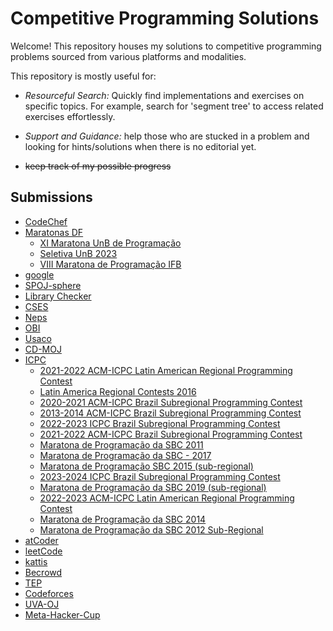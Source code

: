
# Competitive Programming Solutions

Welcome! This repository houses my solutions to competitive programming problems sourced from various platforms and modalities.

This repository is mostly useful for:

- *Resourceful Search:* Quickly find implementations and exercises on specific topics. For example, search for 'segment tree' to access related exercises effortlessly.

- *Support and Guidance:* help those who are stucked in a problem and looking for hints/solutions when there is no editorial yet.

- ~~keep track of my possible progress~~


## Submissions

 - [CodeChef](/submissions/CodeChef)
 - [Maratonas DF](/submissions/Maratonas%20DF)
     - [XI Maratona UnB de Programação](/submissions/Maratonas%20DF/XI%20Maratona%20UnB%20de%20Programação)
     - [Seletiva UnB 2023](/submissions/Maratonas%20DF/Seletiva%20UnB%202023)
     - [VIII Maratona de Programação IFB](/submissions/Maratonas%20DF/VIII%20Maratona%20de%20Programação%20IFB)
 - [google](/submissions/google)
 - [SPOJ-sphere](/submissions/SPOJ-sphere)
 - [Library Checker](/submissions/Library%20Checker)
 - [CSES](/submissions/CSES)
 - [Neps](/submissions/Neps)
 - [OBI](/submissions/OBI)
 - [Usaco](/submissions/Usaco)
 - [CD-MOJ](/submissions/CD-MOJ)
 - [ICPC](/submissions/ICPC)
     - [2021-2022 ACM-ICPC Latin American Regional Programming Contest](/submissions/ICPC/2021-2022%20ACM-ICPC%20Latin%20American%20Regional%20Programming%20Contest)
     - [Latin America Regional Contests 2016](/submissions/ICPC/Latin%20America%20Regional%20Contests%202016)
     - [2020-2021 ACM-ICPC Brazil Subregional Programming Contest](/submissions/ICPC/2020-2021%20ACM-ICPC%20Brazil%20Subregional%20Programming%20Contest)
     - [2013-2014 ACM-ICPC Brazil Subregional Programming Contest](/submissions/ICPC/2013-2014%20ACM-ICPC%20Brazil%20Subregional%20Programming%20Contest)
     - [2022-2023 ICPC Brazil Subregional Programming Contest](/submissions/ICPC/2022-2023%20ICPC%20Brazil%20Subregional%20Programming%20Contest)
     - [2021-2022 ACM-ICPC Brazil Subregional Programming Contest](/submissions/ICPC/2021-2022%20ACM-ICPC%20Brazil%20Subregional%20Programming%20Contest)
     - [Maratona de Programação da SBC 2011](/submissions/ICPC/Maratona%20de%20Programação%20da%20SBC%202011)
     - [Maratona de Programação da SBC - 2017](/submissions/ICPC/Maratona%20de%20Programação%20da%20SBC%20-%202017)
     - [Maratona de Programação SBC 2015 (sub-regional)](/submissions/ICPC/Maratona%20de%20Programação%20SBC%202015%20(sub-regional))
     - [2023-2024 ICPC Brazil Subregional Programming Contest](/submissions/ICPC/2023-2024%20ICPC%20Brazil%20Subregional%20Programming%20Contest)
     - [Maratona de Programação da SBC 2019 (sub-regional)](/submissions/ICPC/Maratona%20de%20Programação%20da%20SBC%202019%20(sub-regional))
     - [2022-2023 ACM-ICPC Latin American Regional Programming Contest](/submissions/ICPC/2022-2023%20ACM-ICPC%20Latin%20American%20Regional%20Programming%20Contest)
     - [Maratona de Programação da SBC 2014](/submissions/ICPC/Maratona%20de%20Programação%20da%20SBC%202014)
     - [Maratona de Programação da SBC 2012 Sub-Regional](/submissions/ICPC/Maratona%20de%20Programação%20da%20SBC%202012%20Sub-Regional)
 - [atCoder](/submissions/atCoder)
 - [leetCode](/submissions/leetCode)
 - [kattis](/submissions/kattis)
 - [Becrowd](/submissions/Becrowd)
 - [TEP](/submissions/TEP)
 - [Codeforces](/submissions/Codeforces)
 - [UVA-OJ](/submissions/UVA-OJ)
 - [Meta-Hacker-Cup](/submissions/Meta-Hacker-Cup)
